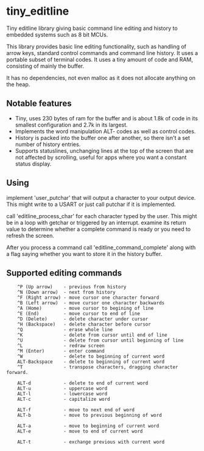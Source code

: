 # tiny_editline
Tiny editline library giving basic command line editing and history to
embedded systems such as 8 bit MCUs.

This library provides basic line editing functionality, such as handling of
arrow keys, standard control commands and command line history. It uses a
portable subset of terminal codes. It uses a tiny amount of code and RAM,
consisting of mainly the buffer.

It has no dependencies, not even malloc as it does not allocate anything on
the heap.

## Notable features

- Tiny, uses 230 bytes of ram for the buffer and is about 1.8k of code
  in its smallest configuration and 2.7k in its largest.
- Implements the word manipulation ALT- codes as well as control codes.
- History is packed into the buffer one after another, so there isn't a set
  number of history entries.
- Supports statuslines, unchanging lines at the top of the screen that are
  not affected by scrolling, useful for apps  where you want a constant
  status display.

## Using

implement 'user_putchar' that will output a character to your output device.
This might write to a USART or just call putchar if it is implemented.

call 'editline_process_char' for each character typed by the user. This
might be in a loop with getchar or triggered by an interrupt. examine its
return value to determine whether a complete command is ready or you need to
refresh the screen.

After you process a command call 'editline_command_complete' along with a
flag saying whether you want to store it in the history buffer.

## Supported editing commands

        ^P (Up arrow)    - previous from history
        ^N (Down arrow)  - next from history
        ^F (Right arrow) - move cursor one character forward
        ^B (Left arrow)  - move cursor one character backwards
        ^A (Home)        - move cursor to begining of line
        ^E (End)         - move cursor to end of line
        ^D (Delete)      - delete character under cursor
        ^H (Backspace)   - delete character before cursor
        ^Q               - erase whole line
        ^K               - delete from cursor until end of line
        ^U               - delete from cursor until beginning of line
        ^L               - redraw screen
        ^M (Enter)       - enter command
        ^W               - delete to beginning of current word
        ALT-Backspace    - delete to beginning of current word
        ^T               - transpose characters, dragging character forward.

        ALT-d            - delete to end of current word
        ALT-u            - uppercase word
        ALT-l            - lowercase word
        ALT-c            - capitalize word

        ALT-f            - move to next end of word
        ALT-b            - move to previous beginning of word

        ALT-a            - move to beginning of current word
        ALT-e            - move to end of current word

        ALT-t            - exchange previous with current word
